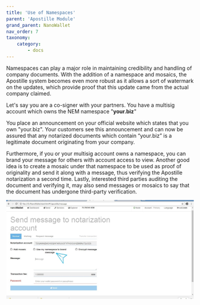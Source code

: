 ```yaml
---
title: 'Use of Namespaces'
parent: 'Apostille Module'
grand_parent: NanoWallet
nav_order: 7
taxonomy:
    category:
        - docs
---
```


Namespaces can play a major role in maintaining credibility and handling of company documents. With the addition of a namespace and mosaics, the Apostille system becomes even more robust as it allows a sort of watermark on the updates, which provide proof that this update came from the actual company claimed.

Let's say you are a co-signer with your partners. You have a multisig account which owns the NEM namespace "**your.biz**"

You place an announcement on your official website which states that you own "your.biz". Your customers see this announcement and can now be assured that any notarized documents which contain “your.biz” is a legitimate document originating from your company.

Furthermore, if you or your multisig account owns a namespace, you can brand your message for others with account access to view. Another good idea is to create a mosaic under that namespace to be used as proof of originality and send it along with a message, thus verifying the Apostille notarization a second time. Lastly, interested third parties auditing the document and verifying it, may also send messages or mosaics to say that the document has undergone third-party verification.

![](Namespaces.jpg)